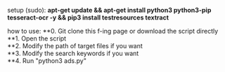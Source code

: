 setup (sudo): 
**apt-get update && apt-get install python3 python3-pip tesseract-ocr -y && pip3 install testresources textract**

how to use:
**0. Git clone this f-ing page or download the script directly <br/>
**1. Open the script <br/>
**2. Modify the path of target files if you want <br/>
**3. Modify the search keywords if you want <br/>
**4. Run "python3 ads.py"
